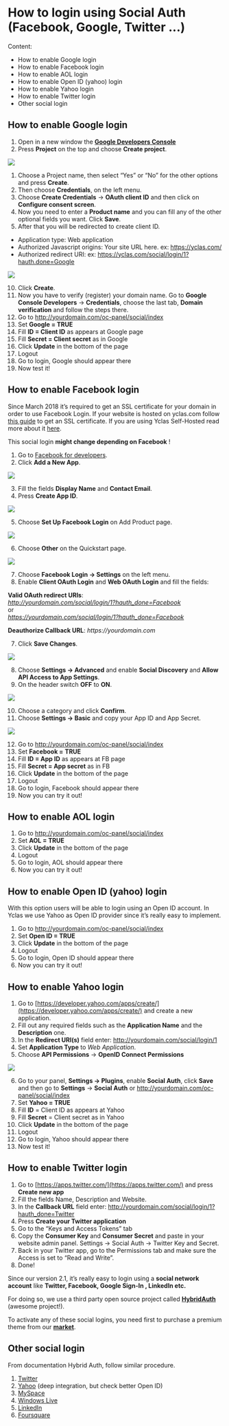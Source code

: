 # How to login using Social Auth (Facebook, Google, Twitter ...)
Content:
-   How to enable Google login
-   How to enable Facebook login
-   How to enable AOL login
-   How to enable Open ID (yahoo) login
-   How to enable Yahoo login
-   How to enable Twitter login
-   Other social login


## How to enable Google login

1.  Open in a new window the  **[Google Developers Console](https://cloud.google.com/console#/project)**
2.  Press  **Project**  on the top and choose  **Create project**.

![](https://raw.githubusercontent.com/yclas/guides/master/images/login1.png)

  
1.  Choose a Project name, then select “Yes” or “No” for the other options and press  **Create**.  
2.  Then choose  **Credentials**, on the left menu.  
3.  Choose  **Create Credentials**  ->  **OAuth client ID**  and then click on  **Configure consent screen**.  
4.  Now you need to enter a  **Product name**  and you can fill any of the other optional fields you want. Click  **Save**.  
5.  After that you will be redirected to create client ID.

-   Application type: Web application
-   Authorized Javascript origins: Your site URL here. ex: https://yclas.com/
-   Authorized redirect URI: ex: https://yclas.com/social/login/1?hauth.done=Google

![](https://raw.githubusercontent.com/yclas/guides/master/images/login2.png)

10. Click  **Create**.  
11. Now you have to verify (register) your domain name. Go to  **Google Console Developers**  ->  **Credentials**, choose the last tab,  **Domain verification**  and follow the steps there.  
12. Go to http://yourdomain.com/oc-panel/social/index  
13. Set  **Google = TRUE**  
14. Fill  **ID = Client ID**  as appears at Google page  
15. Fill  **Secret = Client secret**  as in Google  
16. Click  **Update**  in the bottom of the page  
17. Logout  
18. Go to login, Google should appear there  
19. Now test it!  

  

## How to enable Facebook login

Since March 2018 it’s required to get an SSL certificate for your domain in order to use Facebook Login. If your website is hosted on yclas.com follow  [this guide](https://yclas.com/faq/ssl-encryption.html)  to get an SSL certificate. If you are using Yclas Self-Hosted read more about it  [here](https://docs.yclas.com/move-classifieds-site-http-https/).

This social login  **might change depending on Facebook**  !

1. Go to  [Facebook for developers](https://developers.facebook.com/apps/).
2. Click  **Add a New App**.

![](https://raw.githubusercontent.com/yclas/guides/master/images/login3.png)

3. Fill the fields  **Display Name**  and  **Contact Email**.
4. Press  **Create App ID**.

![](https://raw.githubusercontent.com/yclas/guides/master/images/login4.png)

5. Choose  **Set Up Facebook Login**  on Add Product page.

![](https://raw.githubusercontent.com/yclas/guides/master/images/login5.png)

6. Choose  **Other**  on the Quickstart page.

![](https://raw.githubusercontent.com/yclas/guides/master/images/login6.png)

7. Choose  **Facebook Login -> Settings**  on the left menu.
8. Enable  **Client OAuth Login**  and  **Web OAuth Login**  and fill the fields:  

**Valid OAuth redirect URIs**:  
_http://yourdomain.com/social/login/1?hauth_done=Facebook_  
or  
_https://yourdomain.com/social/login/1?hauth_done=Facebook_  

**Deauthorize Callback URL**:  _https://yourdomain.com_

7. Click  **Save Changes**.

![](https://raw.githubusercontent.com/yclas/guides/master/images/login7.png)

8. Choose  **Settings -> Advanced**  and enable  **Social Discovery**  and  **Allow API Access to App Settings**.
9. On the header switch  **OFF**  to  **ON**.

![](https://raw.githubusercontent.com/yclas/guides/master/images/login8.png)

10. Choose a category and click  **Confirm**.
11. Choose  **Settings -> Basic**  and copy your App ID and App Secret.

![](https://raw.githubusercontent.com/yclas/guides/master/images/login9.png)

12. Go to http://yourdomain.com/oc-panel/social/index  
13. Set  **Facebook =**  **TRUE**  
14. Fill  **ID = App ID**  as appears at FB page  
15. Fill  **Secret = App secret**  as in FB  
16. Click  **Update**  in the bottom of the page  
17. Logout  
18. Go to login, Facebook should appear there  
19. Now you can try it out!  

## How to enable AOL login

1.  Go to http://yourdomain.com/oc-panel/social/index
2.  Set  **AOL = TRUE**
3.  Click  **Update**  in the bottom of the page
4.  Logout
5.  Go to login, AOL should appear there
6.  Now you can try it out!

## How to enable Open ID (yahoo) login

With this option users will be able to login using an Open ID account. In Yclas we use Yahoo as Open ID provider since it’s really easy to implement.

1.  Go to http://yourdomain.com/oc-panel/social/index
2.  Set  **Open ID = TRUE**
3.  Click  **Update**  in the bottom of the page
4.  Logout
5.  Go to login, Open ID should appear there
6. Now you can try it out!

## How to enable Yahoo login

1.  Go to  [https://developer.yahoo.com/apps/create/](https://developer.yahoo.com/apps/create/)  and create a new application.
2.  Fill out any required fields such as the  **Application Name**  and the  **Description**  one.
3.  In the  **Redirect URI(s)**  field enter: http://yourdomain.com/social/login/1
4.  Set  **Application Type**  to  _Web Application_.
5.  Choose  **API Permissions**  ->  **OpenID Connect Permissions**

![](https://raw.githubusercontent.com/yclas/guides/master/images/login10.png)

6. Go to your panel,  **Settings -> Plugins**, enable  **Social Auth**, click  **Save**  and then go to  **Settings**  ->  **Social Auth**  or http://yourdomain.com/oc-panel/social/index  
7. Set  **Yahoo = TRUE**  
8. Fill  **ID**  = Client ID as appears at Yahoo  
9. Fill  **Secret**  = Client secret as in Yahoo  
10. Click  **Update**  in the bottom of the page  
11. Logout  
12. Go to login, Yahoo should appear there  
13. Now test it!  

## How to enable Twitter login

1.  Go to  [https://apps.twitter.com/](https://apps.twitter.com/)  and press  **Create new app**
2.  Fill the fields Name, Description and Website.
3.  In the  **Callback URL**  field enter: http://yourdomain.com/social/login/1?hauth_done=Twitter
4.  Press  **Create your Twitter application**
5.  Go to the “Keys and Access Tokens” tab
6.  Copy the  **Consumer Key**  and  **Consumer Secret**  and paste in your website admin panel. Settings -> Social Auth -> Twitter Key and Secret.
7.  Back in your Twitter app, go to the Permissions tab and make sure the Access is set to “Read and Write”.
8.  Done!

Since our version 2.1, it’s really easy to login using a  **social network account**  like  **Twitter, Facebook, Google Sign-In , LinkedIn etc.** 

For doing so, we use a third party open source project called **[HybridAuth](https://hybridauth.github.io/hybridauth/)**  (awesome project!).

To activate any of these social logins, you need first to purchase a premium theme from our  **[market](https://selfhosted.yclas.com/)**.



## Other social login

From documentation Hybrid Auth, follow similar procedure.
1.  [Twitter](https://hybridauth.github.io/hybridauth//userguide/IDProvider_info_Twitter.html)
2.  [Yahoo](https://hybridauth.github.io/hybridauth//userguide/IDProvider_info_Yahoo.html) (deep integration, but check better Open ID)
3.  [MySpace](https://hybridauth.github.io/hybridauth//userguide/IDProvider_info_MySpace.html)
4.  [Windows Live](https://hybridauth.github.io/hybridauth//userguide/IDProvider_info_Live.html)
5.  [LinkedIn](https://hybridauth.github.io/hybridauth//userguide/IDProvider_info_LinkedIn.html)
6.  [Foursquare](https://hybridauth.github.io/hybridauth//userguide/IDProvider_info_Foursquare.html)
